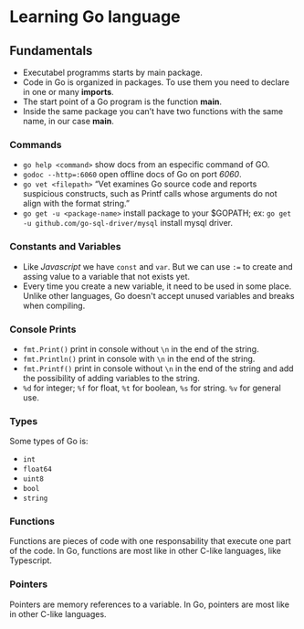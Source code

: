 # Learning Go language

## Fundamentals

- Executabel programms starts by main package.
- Code in Go is organized in packages. To use them you need to declare in one or many **imports**.
- The start point of a Go program is the function **main**.
- Inside the same package you can’t have two functions with the same name, in our case **main**.
  
### Commands

- `go help <command>` show docs from an especific command of GO.
- `godoc --http=:6060` open offline docs of Go on port *6060*.
- `go vet <filepath>` “Vet examines Go source code and reports suspicious constructs, such as
Printf calls whose arguments do not align with the format string.”
- `go get -u <package-name>` install package to your $GOPATH; ex: `go get -u github.com/go-sql-driver/mysql` install mysql driver.

### Constants and Variables

- Like *Javascript* we have `const` and `var`. But we can use `:=` to create and assing value to a variable that not exists yet.
- Every time you create a new variable, it need to be used in some place. Unlike other languages, Go doesn't accept unused variables and breaks when compiling.

### Console Prints

- `fmt.Print()` print in console without `\n` in the end of the string.
- `fmt.Println()` print in console with `\n` in the end of the string.
- `fmt.Printf()` print in console without `\n` in the end of the string and add the possibility of adding variables to the string.
- `%d` for integer; `%f` for float, `%t` for boolean, `%s` for string. `%v` for general use.

### Types

Some types of Go is:

- `int`
- `float64`
- `uint8`
- `bool`
- `string`

### Functions

Functions are pieces of code with one responsability that execute one part of the code. In Go, functions are most like in other C-like languages, like Typescript.

### Pointers

Pointers are memory references to a variable. In Go, pointers are most like in other C-like languages.
